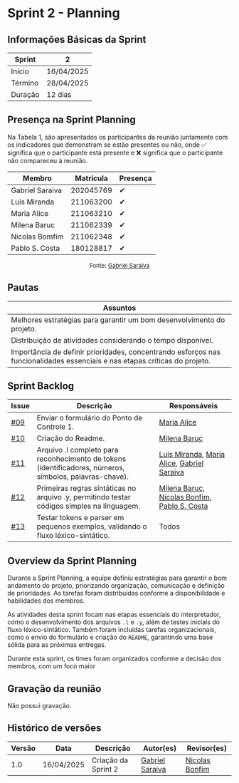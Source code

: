 # Sprint 2 - Planning
<!-- Este é um arquivo base, para criar uma ata, basta copiá-lo e preencher os dados da reunião -->

## Informações Básicas da Sprint

| Sprint  | 2             |
|---------|---------------|
| Início  | 16/04/2025    |
| Término | 28/04/2025    |
| Duração | 12 dias       |

## Presença na Sprint Planning

<!-- Colocar um ✅ se o participante estiver presente ou um ❌ caso negativo -->
Na Tabela 1, são apresentados os participantes da reunião juntamente com os indicadores que demonstram se estão presentes ou não, onde ✅ significa que o participante está presente e ❌ significa que o participante não compareceu à reunião.

| Membro                               | Matrícula        | Presença |
|--------------------------------------|--------------    | ---------|
| Gabriel Saraiva                      | 202045769        | ✔        |
| Luis Miranda                         | 211063200        | ✔        |
| Maria Alice                          | 211063210        | ✔        |
| Milena Baruc                         | 211062339        | ✔        |
| Nicolas Bomfim                       | 211062348        | ✔        |
| Pablo S. Costa                       | 180128817        | ✔        |

<center>

<font size="2"><p style="text-align: center">Fonte: [Gabriel Saraiva](https://github.com/gabrielsarcan)</p></font>

</center>

## Pautas

<!-- pautas discutidas na reunião -->

| Assuntos                  |
|---------------------------|
|Melhores estratégias para garantir um bom desenvolvimento do projeto.                           |
|Distribuição de atividades considerando o tempo disponível.|
|Importância de definir prioridades, concentrando esforços nas funcionalidades essenciais e nas etapas críticas do projeto.|


## Sprint Backlog
<!-- decisões feitas pela equipe -->
<!-- Github do time para facilitar ao colocar os responsáveis: 

[Gabriel Saraiva](https://github.com/gabrielsarcan)
[Luis Miranda](https://github.com/LuisMiranda10)
[Milena Baruc](https://github.com/MilenaBaruc)
[Maria Alice](https://github.com/Maliz30)
[Nicolas Bonfim](https://github.com/NickGehjk)
[Pablo S. Costa](https://github.com/pabloheika)

-->


| Issue                                                              | Descrição              | Responsáveis                                                        |
|--------------------------------------------------------------------|------------------------|---------------------------------------------------------------------|
| [#09](https://github.com/Maliz30/Interpretador_Cpp-Py/issues/09)   | Enviar o formulário do Ponto de Controle 1.                     | [Maria Alice](https://github.com/Maliz30)            |
| [#10](https://github.com/Maliz30/Interpretador_Cpp-Py/issues/10)   | Criação do Readme.                     | [Milena Baruc](https://github.com/MilenaBaruc)            |
| [#11](https://github.com/Maliz30/Interpretador_Cpp-Py/issues/11)   | Arquivo .l completo para reconhecimento de tokens (identificadores, números, símbolos, palavras-chave).                   | [Luis Miranda](https://github.com/LuisMiranda10), [Maria Alice](https://github.com/Maliz30), [Gabriel Saraiva](https://github.com/gabrielsarcan)            |
| [#12](https://github.com/Maliz30/Interpretador_Cpp-Py/issues/12)   | Primeiras regras sintáticas no arquivo .y, permitindo testar códigos simples na linguagem.                    | [Milena Baruc](https://github.com/MilenaBaruc), [Nicolas Bonfim](https://github.com/NickGehjk), [Pablo S. Costa](https://github.com/pabloheika)             |
| [#13](https://github.com/Maliz30/Interpretador_Cpp-Py/issues/13)   | Testar tokens e parser em pequenos exemplos, validando o fluxo léxico-sintático.                    | Todos           |

## Overview da Sprint Planning
Durante a Sprint Planning, a equipe definiu estratégias para garantir o bom andamento do projeto, priorizando organização, comunicação e definição de prioridades. As tarefas foram distribuídas conforme a disponibilidade e habilidades dos membros.

As atividades desta sprint focam nas etapas essenciais do interpretador, como o desenvolvimento dos arquivos <code>.l</code> e <code>.y</code>, além de testes iniciais do fluxo léxico-sintático. Também foram incluídas tarefas organizacionais, como o envio do formulário e criação do <code>README</code>, garantindo uma base sólida para as próximas entregas.

Durante esta sprint, os times foram organizados conforme a decisão dos membros, com um foco maior 

## Gravação da reunião

Não possui gravação.

## Histórico de versões

<center>

| Versão    | Data           |  Descrição         | Autor(es)                            | Revisor(es)                            |
| --------- | -------------- | ------------------ | ------------------------------------ | -------------------------------------- |
| 1.0       | 16/04/2025     | Criação da Sprint 2           | [Gabriel Saraiva](https://github.com/gabrielsarcan)          | [Nicolas Bonfim](https://github.com/NickGehjk)            |

</center>